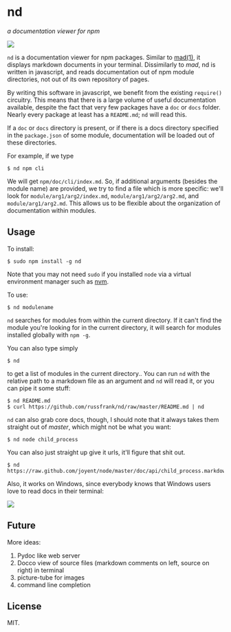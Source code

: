# nd

_a documentation viewer for npm_

<img src="https://github.com/russfrank/nd/raw/master/shot.png" />

`nd` is a documentation viewer for npm packages.  Similar to 
[mad(1)](http://tjholowaychuk.com/post/21100445420/going-mad-1),
it displays markdown documents in your terminal.  Dissimilarly to *mad*, nd
is written in javascript, and reads documentation out of npm module directories,
not out of its own repository of pages.

By writing this software in javascript, we benefit
from the existing `require()` circuitry.  This means that there is a large
volume of useful documentation available, despite the fact that very few packages
have a `doc` or `docs` folder.  Nearly every package at least has a
`README.md`; `nd` will read this.

If a `doc` or `docs` directory is present, or if there is a docs directory
specified in the `package.json` of some module, documentation will be loaded
out of these directories.  

For example, if we type

```
$ nd npm cli
```

We will get `npm/doc/cli/index.md`. So, if additional arguments (besides the
module name) are provided, we try to find a file which is more specific:
we'll look for `module/arg1/arg2/index.md`, `module/arg1/arg2/arg2.md`, and
`module/arg1/arg2.md`.  This allows us to be flexible about the organization
of documentation within modules.

## Usage

To install:

```
$ sudo npm install -g nd
```

Note that you may not need `sudo` if you installed `node` via a virtual
environment manager such as [nvm](https://github.com/creationix/nvm).

To use:

```
$ nd modulename
```

`nd` searches for modules from within the current directory. If it can't find
the module you're looking for in the current directory, it will search for
modules installed globally with `npm -g`.


You can also type simply

```
$ nd
```

to get a list of modules in the current directory.. You can run `nd` with the relative
path to a markdown file as an argument and `nd` will read it, or you can pipe it some stuff:

```
$ nd README.md
$ curl https://github.com/russfrank/nd/raw/master/README.md | nd
```

`nd` can also grab core docs, though, I should note that it always takes them
straight out of *master*, which might not be what you want:

```
$ nd node child_process
```

You can also just straight up give it urls, it'll figure that shit out.

```
$ nd https://raw.github.com/joyent/node/master/doc/api/child_process.markdown
```

Also, it works on Windows, since everybody knows that Windows users love to
read docs in their terminal:

<img src="https://github.com/russfrank/nd/raw/master/windows-shot.png" />

## Future

More ideas:

1. Pydoc like web server
2. Docco view of source files (markdown comments on left, source on right) in terminal
3. picture-tube for images
4. command line completion

## License

MIT.
